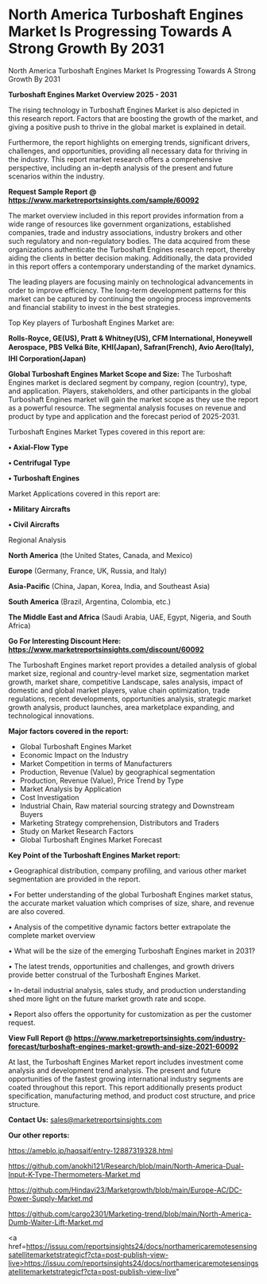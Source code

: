 # North America Turboshaft Engines Market Is Progressing Towards A Strong Growth By 2031
North America Turboshaft Engines Market Is Progressing Towards A Strong Growth By 2031

<Strong> Turboshaft Engines Market Overview 2025 - 2031</strong>

The rising technology in Turboshaft Engines Market is also depicted in this research report. Factors that are boosting the growth of the market, and giving a positive push to thrive in the global market is explained in detail.

Furthermore, the report highlights on emerging trends, significant drivers, challenges, and opportunities, providing all necessary data for thriving in the industry. This report market research offers a comprehensive perspective, including an in-depth analysis of the present and future scenarios within the industry.

<strong>Request Sample Report @ <a href=https://www.marketreportsinsights.com/sample/60092>https://www.marketreportsinsights.com/sample/60092</a></strong>

The market overview included in this report provides information from a wide range of resources like government organizations, established companies, trade and industry associations, industry brokers and other such regulatory and non-regulatory bodies. The data acquired from these organizations authenticate the Turboshaft Engines research report, thereby aiding the clients in better decision making. Additionally, the data provided in this report offers a contemporary understanding of the market dynamics.

The leading players are focusing mainly on technological advancements in order to improve efficiency. The long-term development patterns for this market can be captured by continuing the ongoing process improvements and financial stability to invest in the best strategies.

Top Key players of Turboshaft Engines Market are:

<strong>Rolls-Royce, GE(US), Pratt & Whitney(US), CFM International, Honeywell Aerospace, PBS Velká Bíte, KHI(Japan), Safran(French), Avio Aero(Italy), IHI Corporation(Japan)</strong>

<strong><b>Global Turboshaft Engines Market Scope and Size:</b></strong>
The Turboshaft Engines market is declared segment by company, region (country), type, and application. Players, stakeholders, and other participants in the global Turboshaft Engines market will gain the market scope as they use the report as a powerful resource. The segmental analysis focuses on revenue and product by type and application and the forecast period of 2025-2031.

Turboshaft Engines Market Types covered in this report are:

<strong>• Axial-Flow Type

• Centrifugal Type

• Turboshaft Engines</strong>

Market Applications covered in this report are:

<strong>• Military Aircrafts

• Civil Aircrafts</strong> 

Regional Analysis

<strong>North America</strong> (the United States, Canada, and Mexico)

<strong>Europe</strong> (Germany, France, UK, Russia, and Italy)

<strong>Asia-Pacific</strong> (China, Japan, Korea, India, and Southeast Asia)

<strong>South America</strong> (Brazil, Argentina, Colombia, etc.)

<strong>The Middle East and Africa</strong> (Saudi Arabia, UAE, Egypt, Nigeria, and South Africa)

<strong>Go For Interesting Discount Here: <a href=https://www.marketreportsinsights.com/discount/60092>https://www.marketreportsinsights.com/discount/60092</a></strong>

The Turboshaft Engines market report provides a detailed analysis of global market size, regional and country-level market size, segmentation market growth, market share, competitive Landscape, sales analysis, impact of domestic and global market players, value chain optimization, trade regulations, recent developments, opportunities analysis, strategic market growth analysis, product launches, area marketplace expanding, and technological innovations.

<strong><b>Major factors covered in the report:</b></strong>
<ul>
  <li>Global Turboshaft Engines Market </li>
  <li>Economic Impact on the Industry</li>
  <li>Market Competition in terms of Manufacturers</li>
  <li>Production, Revenue (Value) by geographical segmentation</li>
  <li>Production, Revenue (Value), Price Trend by Type</li>
  <li>Market Analysis by Application</li>
  <li>Cost Investigation</li>
  <li>Industrial Chain, Raw material sourcing strategy and Downstream Buyers</li>
  <li>Marketing Strategy comprehension, Distributors and Traders</li>
  <li>Study on Market Research Factors</li>
  <li>Global Turboshaft Engines Market Forecast</li>
</ul>

<strong><b>Key Point of the Turboshaft Engines Market report:</b></strong>

• Geographical distribution, company profiling, and various other market segmentation are provided in the report.

• For better understanding of the global Turboshaft Engines market status, the accurate market valuation which comprises of size, share, and revenue are also covered.

• Analysis of the competitive dynamic factors better extrapolate the complete market overview

• What will be the size of the emerging Turboshaft Engines market in 2031?

• The latest trends, opportunities and challenges, and growth drivers provide better construal of the Turboshaft Engines Market.

• In-detail industrial analysis, sales study, and production understanding shed more light on the future market growth rate and scope.

• Report also offers the opportunity for customization as per the customer request.

<strong><b>View Full Report @ <a href=https://www.marketreportsinsights.com/industry-forecast/turboshaft-engines-market-growth-and-size-2021-60092>https://www.marketreportsinsights.com/industry-forecast/turboshaft-engines-market-growth-and-size-2021-60092</a></b></strong>


At last, the Turboshaft Engines Market report includes investment come analysis and development trend analysis. The present and future opportunities of the fastest growing international industry segments are coated throughout this report. This report additionally presents product specification, manufacturing method, and product cost structure, and price structure.

<strong>Contact Us:</strong>
sales@marketreportsinsights.com

<strong>Our other reports:</strong>

<a href=https://ameblo.jp/haqsaif/entry-12887319328.html>https://ameblo.jp/haqsaif/entry-12887319328.html</a>

<a href=https://github.com/anokhi121/Research/blob/main/North-America-Dual-Input-K-Type-Thermometers-Market.md>https://github.com/anokhi121/Research/blob/main/North-America-Dual-Input-K-Type-Thermometers-Market.md</a>

<a href=https://github.com/Hindavi23/Marketgrowth/blob/main/Europe-AC/DC-Power-Supply-Market.md>https://github.com/Hindavi23/Marketgrowth/blob/main/Europe-AC/DC-Power-Supply-Market.md</a>

<a href=https://github.com/cargo2301/Marketing-trend/blob/main/North-America-Dumb-Waiter-Lift-Market.md>https://github.com/cargo2301/Marketing-trend/blob/main/North-America-Dumb-Waiter-Lift-Market.md</a>

<a href=https://issuu.com/reportsinsights24/docs/northamericaremotesensingsatellitemarketstrategicf?cta=post-publish-view-live>https://issuu.com/reportsinsights24/docs/northamericaremotesensingsatellitemarketstrategicf?cta=post-publish-view-live</a>"
